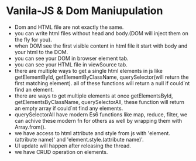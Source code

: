 # Vanila-JS & Dom Maniupulation

- Dom and HTML file are not exactly the same.
- you can write html files without head and body.(DOM will inject them on the fly for you).
- when DOM see the first visible content in html file it start with body and your html to the DOM.
- you can see your DOM in browser element tab.
- you can see your HTML file in viewSource tab.
- there are multiple ways to get a single html elements in js like getElementById, getElementByClassName, querySelector(will return the first matching element). all of these functions will return a null if could`nt find an element.
- there are ways to get multiple elements at once getElementsById, getElementsByClassName, querySelectorAll, these function will return an empty array if could`nt find any elements.
- querySelectorAll have modern Es6 functions like map, reduce, filter, we can achive these modern fn for others as well by wrapping them with Array.from().
- we have access to html attribute and style from js with 'element.(attribute name)' and 'element.style.(attribute name)'.
- UI update will happen after releasing the thread.
- we have CRUD operation on elements.